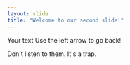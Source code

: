 ```yaml
---
layout: slide
title: "Welcome to our second slide!"
---
```

Your text
Use the left arrow to go back!

Don't listen to them.
It's a trap.
